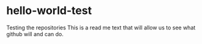 # hello-world-test
Testing the repositories
This is a read me text that will allow us to see what github will and can do.
